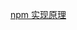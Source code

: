 <!-- 2020-10-27 -->

[npm 实现原理](https://github.com/Advanced-Frontend/Daily-Interview-Question/issues/22)
